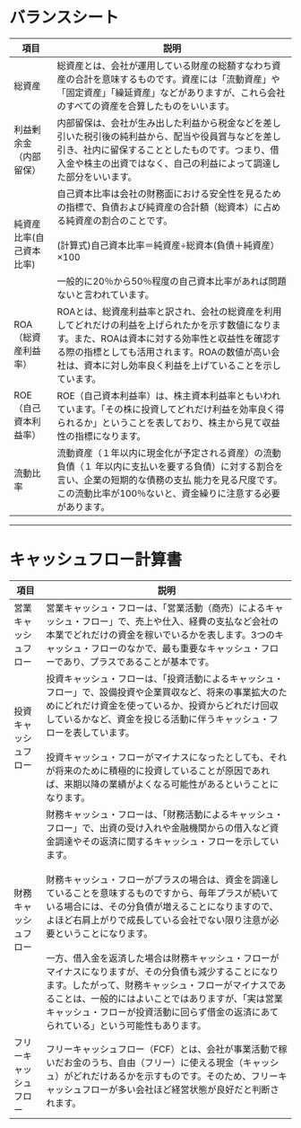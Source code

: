 # バランスシート


|  項目  |  説明  |
| ----   | ---- |
|  総資産  |  総資産とは、会社が運用している財産の総額すなわち資産の合計を意味するものです。資産には「流動資産」や「固定資産」「繰延資産」などがありますが、これら会社のすべての資産を合算したものをいいます。  |
|  利益剰余金（内部留保）  |  内部留保は、会社が生み出した利益から税金などを差し引いた税引後の純利益から、配当や役員賞与などを差し引き、社内に留保することとしたものです。つまり、借入金や株主の出資ではなく、自己の利益によって調達した部分をいいます。  |
|  純資産比率(自己資本比率)  |  自己資本比率は会社の財務面における安全性を見るための指標で、負債および純資産の合計額（総資本）に占める純資産の割合のことです。<br><br>(計算式)自己資本比率＝純資産÷総資本(負債＋純資産）×100<br><br>  一般的に20％から50％程度の自己資本比率があれば問題ないと言われています。|
|  ROA（総資産利益率）  |  ROAとは、総資産利益率と訳され、会社の総資産を利用してどれだけの利益を上げられたかを示す数値になります。また、ROAは資本に対する効率性と収益性を確認する際の指標としても活用されます。ROAの数値が高い会社は、資本に対し効率良く利益を上げていることを示しています。  |
|  ROE（自己資本利益率）  |  ROE（自己資本利益率）は、株主資本利益率ともいわれています。「その株に投資してどれだけ利益を効率良く得られるか」ということを表しており、株主から見て収益性の指標になります。  |
|  流動比率	  |  流動資産（１年以内に現金化が予定される資産）の流動負債（１ 年以内に支払いを要する負債）に対する割合を言い、企業の短期的な債務の支払 能力を見る尺度です。この流動比率が100％ないと、資金繰りに注意する必要があります。 |

<hr>

# キャッシュフロー計算書

|  項目  |  説明  |
| ----   | ---- |
|営業キャッシュフロー| 営業キャッシュ・フローは、「営業活動（商売）によるキャッシュ・フロー」で、売上や仕入、経費の支払など会社の本業でどれだけの資金を稼いでいるかを表します。3つのキャッシュ・フローのなかで、最も重要なキャッシュ・フローであり、プラスであることが基本です。 |
|投資キャッシュフロー| 投資キャッシュ・フローは、「投資活動によるキャッシュ・フロー」で、設備投資や企業買収など、将来の事業拡大のためにどれだけ資金を使っているか、投資からどれだけ回収しているかなど、資金を投じる活動に伴うキャッシュ・フローを表しています。<br><br>投資キャッシュ・フローがマイナスになったとしても、それが将来のために積極的に投資していることが原因であれば、来期以降の業績がよくなる可能性があるということになります。 |
|財務キャッシュフロー| 財務キャッシュ・フローは、「財務活動によるキャッシュ・フロー」で、出資の受け入れや金融機関からの借入など資金調達やその返済に関するキャッシュ・フローを示しています。 <br><br>財務キャッシュ・フローがプラスの場合は、資金を調達していることを意味するものですから、毎年プラスが続いている場合には、その分負債が増えることになりますので、よほど右肩上がりで成長している会社でない限り注意が必要ということになります。<br><br>一方、借入金を返済した場合は財務キャッシュ・フローがマイナスになりますが、その分負債も減少することになります。したがって、財務キャッシュ・フローがマイナスであることは、一般的にはよいことではありますが、「実は営業キャッシュ・フローが投資活動に回らず借金の返済にあてられている」という可能性もあります。|
|フリーキャッシュフロー| フリーキャッシュフロー（FCF）とは、会社が事業活動で稼いだお金のうち、自由（フリー）に使える現金（キャッシュ）がどれだけあるかを示すものです。そのため、フリーキャッシュフローが多い会社ほど経営状態が良好だと判断されます。|
